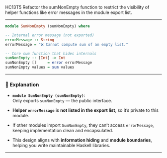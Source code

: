 HC13T5
Refactor the sumNonEmpty function to restrict the visibility of helper functions like error messages in the module export list.


---



```haskell
module SumNonEmpty (sumNonEmpty) where

-- Internal error message (not exported)
errorMessage :: String
errorMessage = "❌ Cannot compute sum of an empty list."

-- Core sum function that hides internals
sumNonEmpty :: [Int] -> Int
sumNonEmpty []     = error errorMessage
sumNonEmpty values = sum values
```

---

### 🧠 Explanation

- **`module SumNonEmpty (sumNonEmpty)`**:  
  Only exports `sumNonEmpty` — the public interface.

- **Helper `errorMessage`** is **not listed in the export list**, so it’s private to this module.

- If other modules import `SumNonEmpty`, they can’t access `errorMessage`, keeping implementation clean and encapsulated.

- This design aligns with **information hiding** and **module boundaries**, helping you write maintainable Haskell libraries.

---

